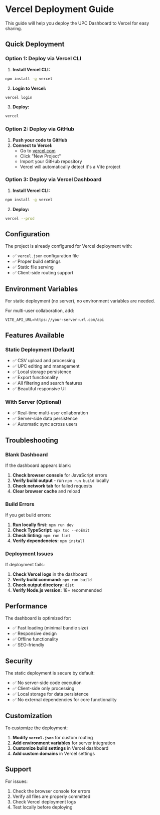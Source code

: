 # Vercel Deployment Guide

This guide will help you deploy the UPC Dashboard to Vercel for easy sharing.

## Quick Deployment

### Option 1: Deploy via Vercel CLI

1. **Install Vercel CLI:**

```bash
npm install -g vercel
```

2. **Login to Vercel:**

```bash
vercel login
```

3. **Deploy:**

```bash
vercel
```

### Option 2: Deploy via GitHub

1. **Push your code to GitHub**
2. **Connect to Vercel:**
   - Go to [vercel.com](https://vercel.com)
   - Click "New Project"
   - Import your GitHub repository
   - Vercel will automatically detect it's a Vite project

### Option 3: Deploy via Vercel Dashboard

1. **Install Vercel CLI:**

```bash
npm install -g vercel
```

2. **Deploy:**

```bash
vercel --prod
```

## Configuration

The project is already configured for Vercel deployment with:

- ✅ `vercel.json` configuration file
- ✅ Proper build settings
- ✅ Static file serving
- ✅ Client-side routing support

## Environment Variables

For static deployment (no server), no environment variables are needed.

For multi-user collaboration, add:

```
VITE_API_URL=https://your-server-url.com/api
```

## Features Available

### Static Deployment (Default)

- ✅ CSV upload and processing
- ✅ UPC editing and management
- ✅ Local storage persistence
- ✅ Export functionality
- ✅ All filtering and search features
- ✅ Beautiful responsive UI

### With Server (Optional)

- ✅ Real-time multi-user collaboration
- ✅ Server-side data persistence
- ✅ Automatic sync across users

## Troubleshooting

### Blank Dashboard

If the dashboard appears blank:

1. **Check browser console** for JavaScript errors
2. **Verify build output** - run `npm run build` locally
3. **Check network tab** for failed requests
4. **Clear browser cache** and reload

### Build Errors

If you get build errors:

1. **Run locally first:** `npm run dev`
2. **Check TypeScript:** `npx tsc --noEmit`
3. **Check linting:** `npm run lint`
4. **Verify dependencies:** `npm install`

### Deployment Issues

If deployment fails:

1. **Check Vercel logs** in the dashboard
2. **Verify build command:** `npm run build`
3. **Check output directory:** `dist`
4. **Verify Node.js version:** 18+ recommended

## Performance

The dashboard is optimized for:

- ✅ Fast loading (minimal bundle size)
- ✅ Responsive design
- ✅ Offline functionality
- ✅ SEO-friendly

## Security

The static deployment is secure by default:

- ✅ No server-side code execution
- ✅ Client-side only processing
- ✅ Local storage for data persistence
- ✅ No external dependencies for core functionality

## Customization

To customize the deployment:

1. **Modify `vercel.json`** for custom routing
2. **Add environment variables** for server integration
3. **Customize build settings** in Vercel dashboard
4. **Add custom domains** in Vercel settings

## Support

For issues:

1. Check the browser console for errors
2. Verify all files are properly committed
3. Check Vercel deployment logs
4. Test locally before deploying
